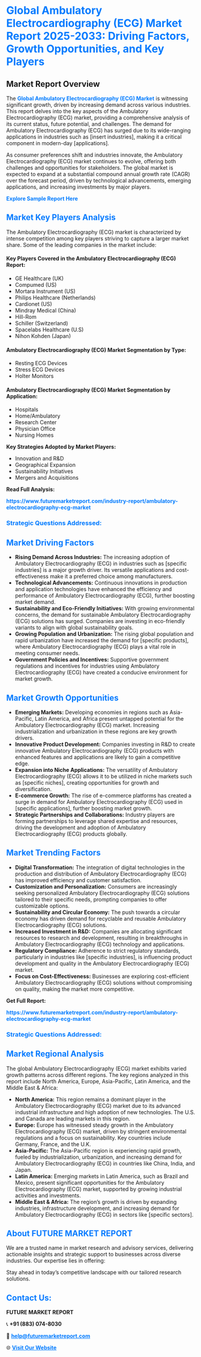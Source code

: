 <h1 style="color: #007BFF;">Global Ambulatory Electrocardiography (ECG) Market Report 2025-2033: Driving Factors, Growth Opportunities, and Key Players</h1>

<section id="overview">
<h2>Market Report Overview</h2>
<p>The <a href="https://www.futuremarketreport.com/industry-report/ambulatory-electrocardiography-ecg-market" style="color: #007BFF; text-decoration: none;"><strong>Global Ambulatory Electrocardiography (ECG) Market</strong></a> is witnessing significant growth, driven by increasing demand across various industries. This report delves into the key aspects of the Ambulatory Electrocardiography (ECG) market, providing a comprehensive analysis of its current status, future potential, and challenges. The demand for Ambulatory Electrocardiography (ECG) has surged due to its wide-ranging applications in industries such as [insert industries], making it a critical component in modern-day [applications].</p>
<p>As consumer preferences shift and industries innovate, the Ambulatory Electrocardiography (ECG) market continues to evolve, offering both challenges and opportunities for stakeholders. The global market is expected to expand at a substantial compound annual growth rate (CAGR) over the forecast period, driven by technological advancements, emerging applications, and increasing investments by major players.</p>
</section>

<section id="overview">
<p><a href="https://www.futuremarketreport.com/request-sample/reportId=82812" style="color: #007BFF; text-decoration: none;"><strong>Explore Sample Report Here</strong></a></p>
</section>

<section id="key-players">
<h2 style="color: #007BFF;">Market Key Players Analysis</h2>
<p>The Ambulatory Electrocardiography (ECG) market is characterized by intense competition among key players striving to capture a larger market share. Some of the leading companies in the market include:</p>
<h4>Key Players Covered in the Ambulatory Electrocardiography (ECG) Report:</h4>
<ul><li>GE Healthcare (UK)</li><li>Compumed (US)</li><li>Mortara Instrument (US)</li><li>Philips Healthcare (Netherlands)</li><li>Cardionet (US)</li><li>Mindray Medical (China)</li><li>Hill-Rom</li><li>Schiller (Switzerland)</li><li>Spacelabs Healthcare (U.S)</li><li>Nihon Kohden (Japan)</li></ul>
<h4>Ambulatory Electrocardiography (ECG) Market Segmentation by Type:</h4>
<ul><li>Resting ECG Devices</li><li>Stress ECG Devices</li><li>Holter Monitors</li></ul>

<h4>Ambulatory Electrocardiography (ECG) Market Segmentation by Application:</h4>
<ul><li>Hospitals</li><li>Home/Ambulatory</li><li>Research Center</li><li>Physician Office</li><li>Nursing Homes</li></ul>
<p><strong>Key Strategies Adopted by Market Players:</strong></p>
<ul>
<li>Innovation and R&D</li>
<li>Geographical Expansion</li>
<li>Sustainability Initiatives</li>
<li>Mergers and Acquisitions</li>
</ul>
</section>

<section>
<p><strong>Read Full Analysis: </strong></p><a href="https://www.futuremarketreport.com/industry-report/ambulatory-electrocardiography-ecg-market" style="color: #007BFF; text-decoration: none;"><strong>https://www.futuremarketreport.com/industry-report/ambulatory-electrocardiography-ecg-market</strong></a>
<h3 style="color: #007BFF;">Strategic Questions Addressed:</h3>
</section>

<section id="driving-factors">
<h2 style="color: #007BFF;">Market Driving Factors</h2>
<ul>
<li><strong>Rising Demand Across Industries:</strong> The increasing adoption of Ambulatory Electrocardiography (ECG) in industries such as [specific industries] is a major growth driver. Its versatile applications and cost-effectiveness make it a preferred choice among manufacturers.</li>
<li><strong>Technological Advancements:</strong> Continuous innovations in production and application technologies have enhanced the efficiency and performance of Ambulatory Electrocardiography (ECG), further boosting market demand.</li>
<li><strong>Sustainability and Eco-Friendly Initiatives:</strong> With growing environmental concerns, the demand for sustainable Ambulatory Electrocardiography (ECG) solutions has surged. Companies are investing in eco-friendly variants to align with global sustainability goals.</li>
<li><strong>Growing Population and Urbanization:</strong> The rising global population and rapid urbanization have increased the demand for [specific products], where Ambulatory Electrocardiography (ECG) plays a vital role in meeting consumer needs.</li>
<li><strong>Government Policies and Incentives:</strong> Supportive government regulations and incentives for industries using Ambulatory Electrocardiography (ECG) have created a conducive environment for market growth.</li>
</ul>
</section>

<section id="growth-opportunities">
<h2 style="color: #007BFF;">Market Growth Opportunities</h2>
<ul>
<li><strong>Emerging Markets:</strong> Developing economies in regions such as Asia-Pacific, Latin America, and Africa present untapped potential for the Ambulatory Electrocardiography (ECG) market. Increasing industrialization and urbanization in these regions are key growth drivers.</li>
<li><strong>Innovative Product Development:</strong> Companies investing in R&D to create innovative Ambulatory Electrocardiography (ECG) products with enhanced features and applications are likely to gain a competitive edge.</li>
<li><strong>Expansion into Niche Applications:</strong> The versatility of Ambulatory Electrocardiography (ECG) allows it to be utilized in niche markets such as [specific niches], creating opportunities for growth and diversification.</li>
<li><strong>E-commerce Growth:</strong> The rise of e-commerce platforms has created a surge in demand for Ambulatory Electrocardiography (ECG) used in [specific applications], further boosting market growth.</li>
<li><strong>Strategic Partnerships and Collaborations:</strong> Industry players are forming partnerships to leverage shared expertise and resources, driving the development and adoption of Ambulatory Electrocardiography (ECG) products globally.</li>
</ul>
</section>

<section id="trending-factors">
<h2 style="color: #007BFF;">Market Trending Factors</h2>
<ul>
<li><strong>Digital Transformation:</strong> The integration of digital technologies in the production and distribution of Ambulatory Electrocardiography (ECG) has improved efficiency and customer satisfaction.</li>
<li><strong>Customization and Personalization:</strong> Consumers are increasingly seeking personalized Ambulatory Electrocardiography (ECG) solutions tailored to their specific needs, prompting companies to offer customizable options.</li>
<li><strong>Sustainability and Circular Economy:</strong> The push towards a circular economy has driven demand for recyclable and reusable Ambulatory Electrocardiography (ECG) solutions.</li>
<li><strong>Increased Investment in R&D:</strong> Companies are allocating significant resources to research and development, resulting in breakthroughs in Ambulatory Electrocardiography (ECG) technology and applications.</li>
<li><strong>Regulatory Compliance:</strong> Adherence to strict regulatory standards, particularly in industries like [specific industries], is influencing product development and quality in the Ambulatory Electrocardiography (ECG) market.</li>
<li><strong>Focus on Cost-Effectiveness:</strong> Businesses are exploring cost-efficient Ambulatory Electrocardiography (ECG) solutions without compromising on quality, making the market more competitive.</li>
</ul>
</section>

<section>
<p><strong>Get Full Report: </strong></p><a href="https://www.futuremarketreport.com/industry-report/ambulatory-electrocardiography-ecg-market" style="color: #007BFF; text-decoration: none;"><strong>https://www.futuremarketreport.com/industry-report/ambulatory-electrocardiography-ecg-market</strong></a>
<h3 style="color: #007BFF;">Strategic Questions Addressed:</h3>
</section>


<section id="regional-analysis">
<h2 style="color: #007BFF;">Market Regional Analysis</h2>
<p>The global Ambulatory Electrocardiography (ECG) market exhibits varied growth patterns across different regions. The key regions analyzed in this report include North America, Europe, Asia-Pacific, Latin America, and the Middle East & Africa:</p>
<ul>
<li><strong>North America:</strong> This region remains a dominant player in the Ambulatory Electrocardiography (ECG) market due to its advanced industrial infrastructure and high adoption of new technologies. The U.S. and Canada are leading markets in this region.</li>
<li><strong>Europe:</strong> Europe has witnessed steady growth in the Ambulatory Electrocardiography (ECG) market, driven by stringent environmental regulations and a focus on sustainability. Key countries include Germany, France, and the U.K.</li>
<li><strong>Asia-Pacific:</strong> The Asia-Pacific region is experiencing rapid growth, fueled by industrialization, urbanization, and increasing demand for Ambulatory Electrocardiography (ECG) in countries like China, India, and Japan.</li>
<li><strong>Latin America:</strong> Emerging markets in Latin America, such as Brazil and Mexico, present significant opportunities for the Ambulatory Electrocardiography (ECG) market, supported by growing industrial activities and investments.</li>
<li><strong>Middle East & Africa:</strong> The region’s growth is driven by expanding industries, infrastructure development, and increasing demand for Ambulatory Electrocardiography (ECG) in sectors like [specific sectors].</li>
</ul>
</section>

<footer>
<h2 style="color: #007BFF;">About FUTURE MARKET REPORT</h2>
<p>We are a trusted name in market research and advisory services, delivering actionable insights and strategic support to businesses across diverse industries. Our expertise lies in offering:</p>

<p>Stay ahead in today’s competitive landscape with our tailored research solutions.</p>

<h2 style="color: #007BFF;">Contact Us:</h2>
<p><strong>FUTURE MARKET REPORT</strong></p>
<p>📞 <strong>+91 (883) 074-8030</strong></p>
<p>📧 <strong><a href="mailto:help@futuremarketreport.com" style="color: #007BFF;">help@futuremarketreport.com</a></strong></p>
<p>🌐 <strong><a href="https://www.futuremarketreport.com/" style="color: #007BFF;">Visit Our Website</a></strong></p>
</footer>